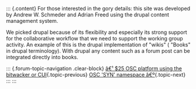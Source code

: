 ::: {.content}
For those interested in the gory details: this site was developed by
Andrew W. Schmeder and Adrian Freed using the drupal content management
system.

We picked drupal because of its flexibility and especially its strong
support for the collaborative workflow that we need to support the
working group activity. An example of this is the drupal implementation
of \"wikis\" ( \"Books\" in drupal terminology). With drupal any content
such as a forum post can be integrated directly into books.

::: {.forum-topic-navigation .clear-block}
[â€¹ \$25 OSC platform using the bitwacker or
CUI](topic/205 "Go to previous forum topic"){.topic-previous} [OSC
\'SYN\' namespace â€º](topic/148 "Go to next forum topic"){.topic-next}
:::
:::
